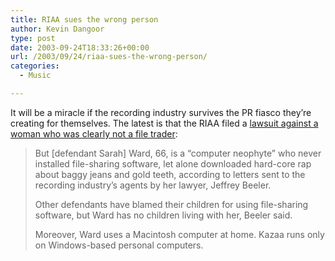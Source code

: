 ```yaml
---
title: RIAA sues the wrong person
author: Kevin Dangoor
type: post
date: 2003-09-24T18:33:26+00:00
url: /2003/09/24/riaa-sues-the-wrong-person/
categories:
  - Music

---
```

It will be a miracle if the recording industry survives the PR fiasco they&#8217;re creating for themselves. The latest is that the RIAA filed a [lawsuit against a woman who was clearly not a file trader][1]:

> But [defendant Sarah] Ward, 66, is a &#8220;computer neophyte&#8221; who never installed file-sharing software, let alone downloaded hard-core rap about baggy jeans and gold teeth, according to letters sent to the recording industry&#8217;s agents by her lawyer, Jeffrey Beeler.
> 
> Other defendants have blamed their children for using file-sharing software, but Ward has no children living with her, Beeler said.
> 
> Moreover, Ward uses a Macintosh computer at home. Kazaa runs only on Windows-based personal computers.

 [1]: http://www.boston.com/business/articles/2003/09/24/recording_industry_withdraws_suit/ "Boston.com / Business / Recording industry withdraws suit"